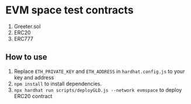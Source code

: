 # EVM space test contracts

1. Greeter.sol
2. ERC20
3. ERC777

## How to use

1. Replace `ETH_PRIVATE_KEY` and `ETH_ADDRESS` in `hardhat.config.js` to your key and address
2. `npm install` to install dependencies.
3. `npx hardhat run scripts/deployGLD.js --network evmspace` to deploy ERC20 contract